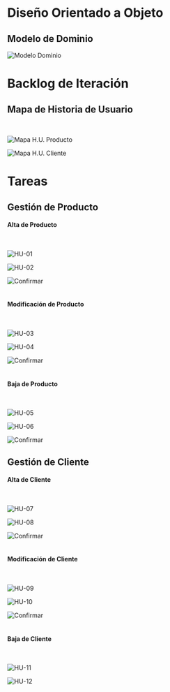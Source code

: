 # Diseño Orientado a Objeto

<h2>Modelo de Dominio</h2>

![Modelo Dominio](Documentos/IteracionI/ModeloDominio/ModeloDominio.png "Modelo de Dominio")
<br>

# Backlog de Iteración

<h2>Mapa de Historia de Usuario</h2>
<br>

![Mapa H.U. Producto](Documentos/IteracionI/HistoriaUsuario/MapaProducto.png "Mapa Historia de Usuario del Producto")
<br>

![Mapa H.U. Cliente](Documentos/IteracionI/HistoriaUsuario/MapaCliente.png "Mapa Historia de Usuario del Cliente")
<br>

# Tareas
<h2>Gestión de Producto</h2>
<h4>Alta de Producto</h4>
<br>

![HU-01](Documentos/HistoriaUsuario/IteracionI/HU-01CrearProducto.png "Crear Producto")
<br>

![HU-02](Documentos/IteracionI/HistoriaUsuario/HU-02CargarDatosProducto.png "Cargar Datos del Producto")
<br>

![Confirmar](Documentos/IteracionI/HistoriaUsuario/ConfirmarAltaProducto.png "Confirmar Alta de Producto")
<br><br>

<h4>Modificación de Producto</h4>
<br>

![HU-03](Documentos/IteracionI/HistoriaUsuario/HU-03SeleccionarProducto.png "Seleccionar Producto")
<br>

![HU-04](Documentos/IteracionI/HistoriaUsuario/HU-04ModificarDatosProducto.png "Modificar Datos del Producto")
<br>

![Confirmar](Documentos/IteracionI/HistoriaUsuario/ConfirmarModificaciónProducto.png "Confirmar Modificación de Producto")
<br><br>

<h4>Baja de Producto</h4>
<br>

![HU-05](Documentos/IteracionI/HistoriaUsuario/HU-05SeleccionarProducto.png "Seleccionar Producto")
<br>

![HU-06](Documentos/IteracionI/HistoriaUsuario/HU-06EliminarProducto.png "Eliminar Producto")
<br>

![Confirmar](Documentos/IteracionI/HistoriaUsuario/ConfirmarBajaProducto.png "Confirmar Baja de Producto")
<br>

<h2>Gestión de Cliente</h2>
<h4>Alta de Cliente</h4>
<br>

![HU-07](Documentos/IteracionI/HistoriaUsuario/HU-07CrearCliente.png "Crear Cliente")
<br>

![HU-08](Documentos/IteracionI/HistoriaUsuario/HU-08CargarDatosPersonales.png "Cargar Datos Personales")
<br>

![Confirmar](Documentos/IteracionI/HistoriaUsuario/ConfirmarAltaCliente.png "Confirmar Alta de Cliente")
<br><br>

<h4>Modificación de Cliente</h4>
<br>

![HU-09](Documentos/IteracionI/HistoriaUsuario/HU-09SeleccionarModificación.png "Seleccionar Modificación")
<br>

![HU-10](Documentos/IteracionI/HistoriaUsuario/HU-10ModificarDatosPersonales.png "Modificar Datos Personales")
<br>

![Confirmar](Documentos/IteracionI/HistoriaUsuario/ConfirmarModificaciónCliente.png "Confirmar Modificación de Cliente")
<br><br>

<h4>Baja de Cliente</h4>
<br>

![HU-11](Documentos/IteracionI/HistoriaUsuario/HU-11SolicitarBajaCliente.png "Solicitar Baja de Cliente")
<br>

![HU-12](Documentos/IteracionI/HistoriaUsuario/HU-12ConfirmarBajaCliente.png "Confirmar Baja de Cliente")
<br>

